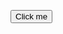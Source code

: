 <html>
<body>

<button onclick="myFunction()">Click me</button>
<p id="demo"></p>

<script>
function myFunction() {
  document.getElementById("demo").innerHTML = "Hello World";
}
</script>

</body>
</html>
